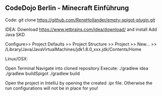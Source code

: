 ## CodeDojo Berlin - Minecraft Einführung



Code: 
git clone https://github.com/ReneHollander/empty-spigot-plugin.git


IDEA:
Download https://www.jetbrains.com/idea/download/ and install
Add Java SKD

Configure>> Project Defaults >> Project Structure >> Project >> New... >> /Library/Java/JavaVirtualMachines/jdk1.8.0_xxx.jdk/Contents/Home


Linux/OSX: 

Open Terminal
Navigate into cloned repository
Execute:
./gradlew idea
./gradlew buildSpigot
./gradlew build

Open the project in IntelliJ by opening the created .ipr file. Otherwise the run configurations will not be in place for you!






